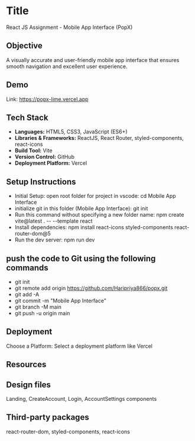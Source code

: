 # Title
React JS Assignment - Mobile App Interface (PopX)

## Objective
A visually accurate and user-friendly mobile app interface that ensures smooth navigation and excellent user experience.

## Demo

Link: https://popx-lime.vercel.app

## Tech Stack

- **Languages:** HTML5, CSS3, JavaScript (ES6+) 
- **Libraries & Frameworks:** ReactJS, React Router, styled-components, react-icons  
- **Build Tool:** Vite   
- **Version Control:** GitHub  
- **Deployment Platform:** Vercel  

## Setup Instructions
* Initial Setup: open root folder for project in vscode: cd Mobile App Interface
* initialize git in this folder (Mobile App Interface): git init
* Run this command without specifying a new folder name: npm create vite@latest . -- --template react
* Install dependencies: npm install react-icons styled-components react-router-dom@5 
* Run the dev server: npm run dev

## push the code to Git using the following commands
* git init
* git remote add origin https://github.com/Haripriya866/popx.git
* git add -A
* git commit -m "Mobile App Interface"
* git branch -M main
* git push -u origin main

## Deployment
Choose a Platform: Select a deployment platform like Vercel

## Resources
## Design files
Landing, CreateAccount, Login, AccountSettings components

## Third-party packages
react-router-dom, styled-components, react-icons